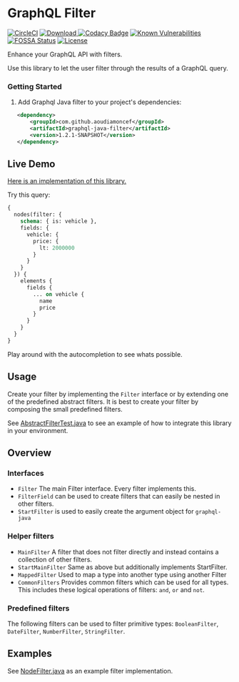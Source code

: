 # GraphQL Filter

[![CircleCI](https://circleci.com/gh/aoudiamoncef/graphql-java-filter.svg?style=svg)](https://circleci.com/gh/aoudiamoncef/graphql-java-filter)
[![Download](https://api.bintray.com/packages/sparow199/maven/graphql-java-filter/images/download.svg) ](https://bintray.com/sparow199/maven/graphql-java-filter/_latestVersion)
[![Codacy Badge](https://api.codacy.com/project/badge/Grade/2f8ef13df5414d73a36bbbdcf7ffe312)](https://www.codacy.com/manual/Sparow199/graphql-java-filter?utm_source=github.com&amp;utm_medium=referral&amp;utm_content=aoudiamoncef/graphql-java-filter&amp;utm_campaign=Badge_Grade)
[![Known Vulnerabilities](https://snyk.io/test/github/aoudiamoncef/graphql-java-filter/badge.svg?targetFile=pom.xml)](https://snyk.io/test/github/aoudiamoncef/graphql-java-filter?targetFile=pom.xml)
[![FOSSA Status](https://app.fossa.com/api/projects/git%2Bgithub.com%2Faoudiamoncef%2Fgraphql-java-filter.svg?type=shield)](https://app.fossa.com/projects/git%2Bgithub.com%2Faoudiamoncef%2Fgraphql-java-filter?ref=badge_shield)
[![License](https://img.shields.io/github/license/aoudiamoncef/graphql-java-filter?color=yellow)](https://opensource.org/licenses/Apache-2.0)

Enhance your GraphQL API with filters.

Use this library to let the user filter through the results of a GraphQL query.

### Getting Started

1. Add Graphql Java filter to your project's dependencies:

```xml
   <dependency>
       <groupId>com.github.aoudiamoncef</groupId>
       <artifactId>graphql-java-filter</artifactId>
       <version>1.2.1-SNAPSHOT</version>
   </dependency>
```

## Live Demo
[Here is an implementation of this library.](https://demo.getmesh.io/api/v1/demo/graphql/browser)

Try this query:

```graphql
{
  nodes(filter: {
    schema: { is: vehicle },
    fields: {
      vehicle: {
        price: {
          lt: 2000000
        }
      }
    }
  }) {
    elements {
      fields {
        ... on vehicle {
          name
          price
        }
      }
    }
  }
}
```

Play around with the autocompletion to see whats possible.

## Usage
Create your filter by implementing the `Filter` interface or by extending one of the predefined abstract filters. It is best to create your filter by composing the small predefined filters.

See [AbstractFilterTest.java](src/test/java/com/gentics/graphqlfilter/AbstractFilterTest.java) to see an example of how to integrate this library in your environment.

## Overview

### Interfaces
* `Filter` The main Filter interface. Every filter implements this.
* `FilterField` can be used to create filters that can easily be nested in other filters.
* `StartFilter` is used to easily create the argument object for `graphql-java`

### Helper filters
* `MainFilter` A filter that does not filter directly and instead contains a collection of other filters.
* `StartMainFilter` Same as above but additionally implements StartFilter.
* `MappedFilter` Used to map a type into another type using another Filter
* `CommonFilters` Provides common filters which can be used for all types. This includes these logical operations of filters: `and`, `or` and `not`.

### Predefined filters
The following filters can be used to filter primitive types: `BooleanFilter`, `DateFilter`, `NumberFilter`, `StringFilter`.

## Examples
See [NodeFilter.java](src/test/java/com/gentics/graphqlfilter/filter/NodeFilter.java)  as an example filter implementation.